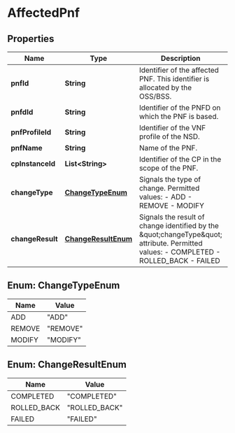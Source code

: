 
# AffectedPnf

## Properties
Name | Type | Description | Notes
------------ | ------------- | ------------- | -------------
**pnfId** | **String** | Identifier of the affected PNF. This identifier is allocated by the OSS/BSS.  | 
**pnfdId** | **String** | Identifier of the PNFD on which the PNF is based.  | 
**pnfProfileId** | **String** | Identifier of the VNF profile of the NSD.  | 
**pnfName** | **String** | Name of the PNF.  |  [optional]
**cpInstanceId** | **List&lt;String&gt;** | Identifier of the CP in the scope of the PNF.  | 
**changeType** | [**ChangeTypeEnum**](#ChangeTypeEnum) | Signals the type of change. Permitted values: - ADD - REMOVE - MODIFY  |  [optional]
**changeResult** | [**ChangeResultEnum**](#ChangeResultEnum) | Signals the result of change identified by the \&quot;changeType\&quot; attribute. Permitted values: - COMPLETED - ROLLED_BACK - FAILED  |  [optional]


<a name="ChangeTypeEnum"></a>
## Enum: ChangeTypeEnum
Name | Value
---- | -----
ADD | &quot;ADD&quot;
REMOVE | &quot;REMOVE&quot;
MODIFY | &quot;MODIFY&quot;


<a name="ChangeResultEnum"></a>
## Enum: ChangeResultEnum
Name | Value
---- | -----
COMPLETED | &quot;COMPLETED&quot;
ROLLED_BACK | &quot;ROLLED_BACK&quot;
FAILED | &quot;FAILED&quot;



